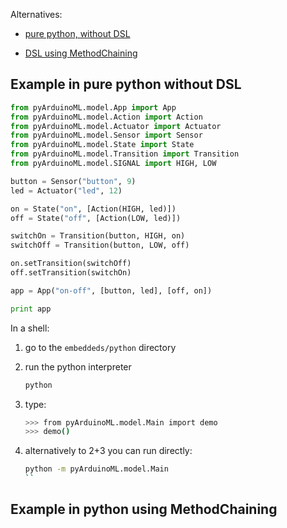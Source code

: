 Alternatives:

- [pure python, without DSL](#nodsl)

- [DSL using MethodChaining](#methodchaining)
 
## <a name="nodsl">Example in pure python without DSL</a>

```python
from pyArduinoML.model.App import App
from pyArduinoML.model.Action import Action
from pyArduinoML.model.Actuator import Actuator
from pyArduinoML.model.Sensor import Sensor
from pyArduinoML.model.State import State
from pyArduinoML.model.Transition import Transition
from pyArduinoML.model.SIGNAL import HIGH, LOW

button = Sensor("button", 9)
led = Actuator("led", 12)

on = State("on", [Action(HIGH, led)])
off = State("off", [Action(LOW, led)])

switchOn = Transition(button, HIGH, on)
switchOff = Transition(button, LOW, off)

on.setTransition(switchOff)
off.setTransition(switchOn)

app = App("on-off", [button, led], [off, on])

print app
```

In a shell:

1. go to the `embeddeds/python` directory
2. run the python interpreter
 
	```bash
	python
	```
	
3. type:

	```bash
	>>> from pyArduinoML.model.Main import demo
	>>> demo()
	```
	
4. alternatively to 2+3 you can run directly:

	```bash
	python -m pyArduinoML.model.Main
	``

## <a name="methodchaining">Example in python using MethodChaining</a>


